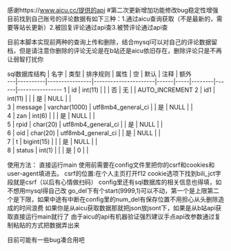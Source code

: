 感谢https://www.aicu.cc/提供的api
#第二次更新增加功能修改bug稳定性增强
目前找到自己账号的评论数据有如下三种：1.通过aicu查询获取（不是最新的，需要等站长更新）2.被回复评论通过api查3.被赞评论通过api查

目前本脚本实现前两种的查询上传和删除，结合mysql可以对自己的评论数据留档，但是请注意你删除的评论无论是在b站还是aicu依旧存在，删除评论只是不再让弱智打扰你

sql数据库结构
   | 名字     | 类型           | 排序规则             | 属性 | 空  | 默认  | 注释 | 额外           
---|----------|----------------|----------------------|------|-----|--------|------|----------------
1  | id       | int(11)        |                      |      | 否  | 无     |      | AUTO_INCREMENT
2  | id1      | int(11)        |                      |      | 是  | NULL   |      |                
3  | message  | varchar(1000)  | utf8mb4_general_ci   |      | 是  | NULL   |      |                
4  | zan      | int(6)         |                      |      | 是  | NULL   |      |                
5  | rpid     | char(20)       | utf8mb4_general_ci   |      | 是  | NULL   |      |                
6  | oid      | char(20)       | utf8mb4_general_ci   |      | 是  | NULL   |      |                
7  | t        | bigint(15)     |                      |      | 是  | NULL   |      |                
8  | status   | int(1)         |                      |      | 是  | 0      |      |                

使用方法：
直接运行main
使用前需要在config文件里把你的csrf和cookies和user-agent填进去。
csrf的位置:在个人主页打开f12 cookie选项下找到bili_jct字段就是csrf（以后有心情做扫码）
config里还有sql数据库的相关信息也得填，如不想用mysql得自己改
go_del下有个start(9999,1)可以不动，第一个是上限第二个是下限，如果中途有中断在config里的num_del有保存位置不用担心从头删除造成的时间浪费
如果你是从aicu获取数据那就把json放jsont下，如果是从b站api获取直接运行main就行了
由于aicu的api有机器验证强烈建议手点api改参数通过复制粘贴的方式把数据弄出来

目前可能有一些bug凑合用吧
